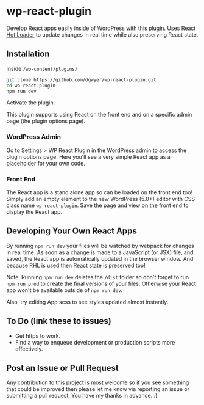 # wp-react-plugin

Develop React apps easily inside of WordPress with this plugin. Uses [React Hot Loader](https://github.com/gaearon/react-hot-loader) to update changes in real time while also preserving React state.

## Installation

Inside `/wp-content/plugins/`

```bash
git clone https://github.com/dgwyer/wp-react-plugin.git
cd wp-react-plugin
npm run dev
```

Activate the plugin.

This plugin supports using React on the front end and on a specific admin page (the plugin options page).

### WordPress Admin

Go to Settings > WP React Plugin in the WordPress admin to access the plugin options page. Here you'll see a very simple React app as a placeholder for your own code.

### Front End

The React app is a stand alone app so can be loaded on the front end too! Simply add an empty element to the new WordPress (5.0+) editor with CSS class name `wp-react-plugin`. Save the page and view on the front end to display the React app.

## Developing Your Own React Apps

By running `npm run dev` your files will be watched by webpack for changes in real time. As soon as a change is made to a JavaScript (or JSX) file, and saved, the React app is automatically updated in the browser window. And because RHL is used then React state is preserved too!

Note: Running `npm run dev` deletes the `/dist` folder so don't forget to run `npm run prod` to create the final versions of your files. Otherwise your React app won't be available outside of `npm run dev`.

Also, try editing App.scss to see styles updated almost instantly.

## To Do (link these to issues)

- Get https to work.
- Find a way to enqueue development or production scripts more effectively.

## Post an Issue or Pull Request

Any contribution to this project is most welcome so if you see something that could be improved then please let me know via reporting an issue or submitting a pull request. You have my thanks in advance. :)
